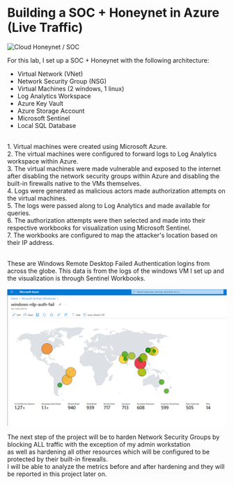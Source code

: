 # Building a SOC + Honeynet in Azure (Live Traffic)
![Cloud Honeynet / SOC](https://i.imgur.com/ZWxe03e.jpg)

For this lab, I set up a SOC + Honeynet with the following architecture:

- Virtual Network (VNet)
- Network Security Group (NSG)
- Virtual Machines (2 windows, 1 linux)
- Log Analytics Workspace
- Azure Key Vault
- Azure Storage Account
- Microsoft Sentinel
- Local SQL Database
<br>
1. Virtual machines were created using Microsoft Azure.<br>
2. The virtual machines were configured to forward logs to Log Analytics workspace within Azure.<br>
3. The virtual machines were made vulnerable and exposed to the internet after disabling the network security groups within Azure and disabling the built-in firewalls native to the VMs themselves.<br>
4. Logs were generated as malicious actors made authorization attempts on the virtual machines.<br>
5. The logs were passed along to Log Analytics and made available for queries.<br>
6. The authorization attempts were then selected and made into their respective workbooks for visualization using Microsoft Sentinel.<br>
7. The workbooks are configured to map the attacker's location based on their IP address.<br><br>

These are Windows Remote Desktop Failed Authentication logins from across the globe. This data is from the logs of the windows VM I set up and the visualization is through Sentinel Workbooks.<br><br>
<img src="https://github.com/jmoncla/Honeynet/blob/main/geomaplab.PNG" alt="Geomap Lab Screenshot" width="1000" />

The next step of the project will be to harden Network Security Groups by blocking ALL traffic with the exception of my admin workstation<br>
as well as hardening all other resources which will be configured to be protected by their built-in firewalls.<br>
I will be able to analyze the metrics before and after hardening and they will be reported in this project later on. 

